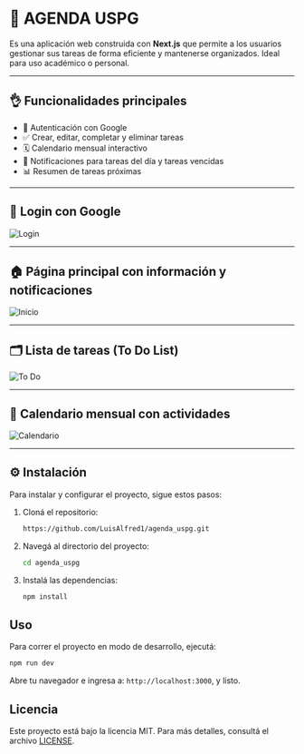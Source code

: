 # 📝 AGENDA USPG

Es una aplicación web construida con **Next.js** que permite a los usuarios gestionar sus tareas de forma eficiente y mantenerse organizados. Ideal para uso académico o personal.

---

## 👌 Funcionalidades principales

- 🔐 Autenticación con Google
- ✅ Crear, editar, completar y eliminar tareas
- 🗓️ Calendario mensual interactivo
- 🔔 Notificaciones para tareas del día y tareas vencidas
- 📊 Resumen de tareas próximas

---

## 🔑 Login con Google

![Login](https://github.com/user-attachments/assets/50944c76-cc63-47d1-9403-169ac4a6de7a)

---

## 🏠 Página principal con información y notificaciones

![Inicio](https://github.com/user-attachments/assets/0760c732-7fd3-4c9f-9dba-29481a777e78)

---

## 🗂️ Lista de tareas (To Do List)

![To Do](https://github.com/user-attachments/assets/318c1a93-69df-4408-962a-f43677670013)

---

## 📆 Calendario mensual con actividades

![Calendario](https://github.com/user-attachments/assets/cf513730-2a9c-4584-a3bd-60f85fd373c5)

---

## ⚙️ Instalación 

Para instalar y configurar el proyecto, sigue estos pasos:

1. Cloná el repositorio:

   ```bash
   https://github.com/LuisAlfred1/agenda_uspg.git
   ```

2. Navegá al directorio del proyecto:

   ```bash
   cd agenda_uspg
   ```

3. Instalá las dependencias:

   ```bash
   npm install
   ```

## Uso

Para correr el proyecto en modo de desarrollo, ejecutá:
```bash
npm run dev
```

Abre tu navegador e ingresa a: `http://localhost:3000`, y listo.

## Licencia

Este proyecto está bajo la licencia MIT. Para más detalles, consultá el archivo [LICENSE](LICENSE).
